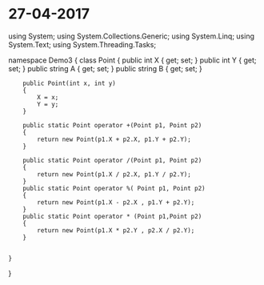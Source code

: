# 27-04-2017
using System;
using System.Collections.Generic;
using System.Linq;
using System.Text;
using System.Threading.Tasks;

namespace Demo3
{
    class Point
    {
        public int X { get; set; }
        public int Y { get; set; }
        public string A { get; set; }
        public string B { get; set; }


        public Point(int x, int y)
        {
            X = x;
            Y = y;
        }
       
        public static Point operator +(Point p1, Point p2)
        {
            return new Point(p1.X + p2.X, p1.Y + p2.Y);
        }

        public static Point operator /(Point p1, Point p2)
        {
            return new Point(p1.X / p2.X, p1.Y / p2.Y);
        }
        public static Point operator %( Point p1, Point p2)
        {
            return new Point(p1.X - p2.X , p1.Y + p2.Y);
        }
        public static Point operator * (Point p1,Point p2)
        {
            return new Point(p1.X * p2.Y , p2.X / p2.Y);
        }
        
        
    }
}
